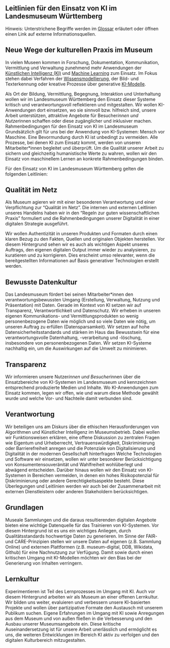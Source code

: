 ## Leitlinien für den Einsatz von KI im Landesmuseum Württemberg

Hinweis: Unterstrichene Begriffe werden im [Glossar](0200_glossar.md) erläutert oder öffnen einen Link auf externe Informationsquellen.



## Neue Wege der kulturellen Praxis im Museum
In vielen Museen kommen in Forschung, Dokumentation, Kommunikation, Vermittlung und Verwaltung zunehmend mehr Anwendungen der [Künstlichen Intelligenz (KI)](0211_glossar_kuenstlicheintelligenz) und [Machine Learning](0213_glossar_machinelearning.md) zum Einsatz. Im Fokus stehen dabei Verfahren der [Wissensmodellierung](0218_glossar_wissensmodellierung), der Bild- und Texterkennung oder kreative Prozesse über generative [KI-Modelle](0210_glossar_generativeKI.md).

Als Ort der Bildung, Vermittlung, Begegnung, Interaktion und Unterhaltung wollen wir im Landesmuseum Württemberg den Einsatz dieser Systeme kritisch und verantwortungsvoll reflektieren und mitgestalten. Wir wollen KI-Anwendungen dort einsetzen, wo sie sinnvoll bzw. hilfreich sind, unsere Arbeit unterstützen, attraktive Angebote für Besucher*innen und Nutzer*innen schaffen oder diese zugänglicher und inklusiver machen. 
Rahmenbedingungen für den Einsatz von KI im Landesmuseum
Grundsätzlich gilt für uns bei der Anwendung von KI-Systemen: Mensch vor Maschine. Eine Bevormundung durch KI ist unbedingt zu vermeiden. Alle Prozesse, bei denen KI zum Einsatz kommt, werden von unseren Mitarbeiter*innen begleitet und überprüft.
Um die Qualität unserer Arbeit zu sichern und gleichzeitig humanistische Werte zu wahren, wollen wir den Einsatz von maschinellem Lernen an konkrete Rahmenbedingungen binden.

Für den Einsatz von KI im Landesmuseum Württemberg gelten die folgenden Leitlinien:

## Qualität im Netz
Als Museum agieren wir mit einer besonderen Verantwortung und einer Verpflichtung zur “Qualität im Netz”. Die internen und externen Leitlinien unseres Handelns haben wir in den “Regeln zur guten wissenschaftlichen Praxis” formuliert und die Rahmenbedingungen unserer Digitalität in einer digitalen Strategie ausgeführt.

Wir wollen Authentizität in unseren Produkten und Formaten durch einen klaren Bezug zu den Fakten, Quellen und originalen Objekten herstellen. Vor diesem Hintergrund sehen wir es auch als wichtigen Aspekt unseres Auftrags, den eigenen digitalen Output immer wieder zu analysieren, zu kuratieren und zu korrigieren. Dies erscheint umso relevanter, wenn die bereitgestellten Informationen auf Basis generativer Technologien erstellt werden.

## Bewusste Datenkultur
Das Landesmuseum fördert bei seinen Mitarbeiter*innen den verantwortungsbewussten Umgang (Erstellung, Verwaltung, Nutzung und Präsentation) mit Daten. Gerade im Kontext von KI setzen wir auf Transparenz, Verantwortlichkeit und Datenschutz. 
Wir erheben in unseren eigenen Kommunikations- und Vermittlungsprodukten so wenig personenbezogene Daten wie möglich und so viele Daten wie nötig, um unseren Auftrag zu erfüllen (Datensparsamkeit). Wir setzen auf hohe Datensicherheitsstandards und stärken im Haus das Bewusstsein für eine verantwortungsvolle Datenhaltung, -verarbeitung und -löschung, insbesondere von personenbezogenen Daten. Wir setzen KI-Systeme nachhaltig ein, um die Auswirkungen auf die Umwelt zu minimieren.

## Transparenz
Wir informieren unsere Nutzer*innen und Besucher*innen über die Einsatzbereiche von KI-Systemen im Landesmuseum und kennzeichnen entsprechend produzierte Medien und Inhalte. Wo KI-Anwendungen zum Einsatz kommen, legen wir offen, wie und warum diese Methode gewählt wurde und welche Vor- und Nachteile damit verbunden sind.

## Verantwortung
Wir beteiligen uns am Diskurs über die ethischen Herausforderungen von Algorithmen und Künstlicher Intelligenz im Museumsbetrieb. Dabei wollen wir Funktionsweisen erklären, eine offene Diskussion zu zentralen Fragen wie Eigentum und Urheberrecht, Vertrauenswürdigkeit, Diskriminierung oder Barrierefreiheit anregen und die Potenziale von Digitalisierung und Digitalität in der modernen Gesellschaft hinterfragen
Welche Technologien und Software wir einsetzen, wollen wir unter besonderer Berücksichtigung von Konsumentensouveränität und Wahlfreiheit wohlüberlegt und abwägend entscheiden. Darüber hinaus wollen wir den Einsatz von KI-Systemen in Bereichen vermeiden, in denen ein hohes Risikopotenzial für Diskriminierung oder andere Gerechtigkeitsaspekte besteht. Diese Überlegungen und Leitlinien werden wir auch bei der Zusammenarbeit mit externen Dienstleistern oder anderen Stakeholdern berücksichtigen.

## Grundlagen 
Museale Sammlungen und die daraus resultierenden digitalen Angebote bieten eine wichtige Datenquelle für das Trainieren von KI-Systemen. Vor diesem Hintergrund ist es uns ein wichtiges Anliegen, durch Qualitätsstandards hochwertige Daten zu generieren. Im Sinne der FAIR- und CARE-Prinzipien stellen wir unsere Daten auf eigenen (z.B. Sammlung Online) und externen Plattformen (z.B. museum-digital, DDB, Wikidata, Github) für eine Nachnutzung zur Verfügung. Damit sowie durch einen kritischen Umgang mit KI-Modellen möchten wir den Bias bei der Generierung von Inhalten verringern. 

## Lernkultur
Experimentieren ist Teil des Lernprozesses im Umgang mit KI. Auch vor diesem Hintergrund arbeiten wir als Museum an einer offenen Lernkultur. Wir bilden uns weiter, evaluieren und verbessern unsere KI-basierten Projekte und wollen über partizipative Formate den Austausch mit unserem Publikum suchen. Eigene Erfahrungen im Umgang mit KI sowie Anregungen aus dem Museum und von außen fließen in die Verbesserung und den Ausbau unserer Museumsangebote ein. Diese kritische Auseinandersetzung ist für unsere Arbeit unerlässlich und ermöglicht es uns, die weiteren Entwicklungen im Bereich KI aktiv zu verfolgen und den digitalen Kulturbereich mitzugestalten.
